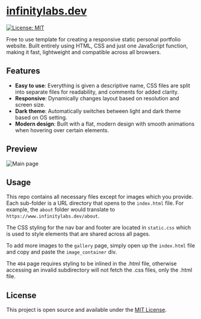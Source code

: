 # [infinitylabs.dev](https://www.infinitylabs.dev)

[![License: MIT](https://img.shields.io/badge/License-MIT-blue.svg)](https://opensource.org/licenses/MIT)

Free to use template for creating a responsive static personal portfolio website. Built entirely using HTML, CSS and just one JavaScript function, making it fast, lightweight and compatible across all browsers.


## Features
- **Easy to use**: Everything is given a descriptive name, CSS files are split into separate files for readability, and comments for added clarity.
- **Responsive**: Dynamically changes layout based on resolution and screen size.
- **Dark theme**: Automatically switches between light and dark theme based on OS setting.
- **Modern design**: Built with a flat, modern design with smooth animations when hovering over certain elements.


## Preview
![Main page](https://github.com/arlenegrace/infinitylabs.dev/blob/master/images/site.jpg?raw=true)


## Usage
This repo contains all necessary files except for images which you provide. Each sub-folder is a URL directory that opens to the `index.html` file. For example, the `about` folder would translate to `https://www.infinitylabs.dev/about`.

The CSS styling for the nav bar and footer are located in `static.css` which is used to style elements that are shared across all pages.

To add more images to the `gallery` page, simply open up the `index.html` file and copy and paste the `image_container` div.

The `404` page requires styling to be inlined in the .html file, otherwise accessing an invalid subdirectory will not fetch the .css files, only the .html file.


## License
This project is open source and available under the [MIT License](LICENSE).
